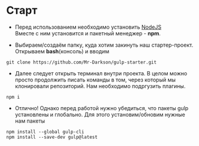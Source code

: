
Старт
=
- Перед использованием необходимо установить [NodeJS](https://nodejs.github.io/nodejs.dev/en/download/) <br>
Вместе с ним установится и пакетный менеджер - **npm**.

- Выбираем/создаём папку, куда хотим закинуть наш стартер-проект. Открываем **bash**(консоль) и вводим <br>
```
git clone https://github.com/Mr-Darkson/gulp-starter.git
```
- Далее следует открыть терминал внутри проекта. В целом можно просто продолжить писать команды в том, через который мы клонировали репозиторий. Нам необходимо подргузить плагины. <br>
```
npm i 
```
- Отлично! Однако перед работой нужно убедиться, что пакеты gulp установлены и глобально. Для этого установим/обновим нужные нам пакеты <br>
```
npm install --global gulp-cli
npm install --save-dev gulp@latest
```
